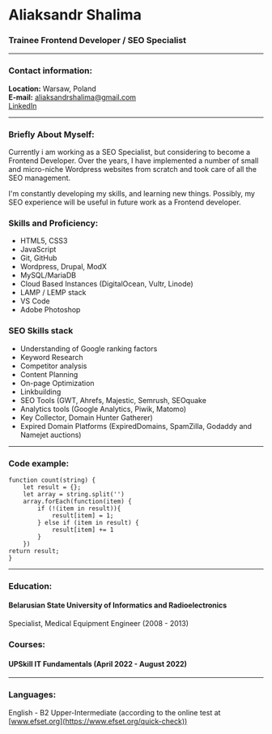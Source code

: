 # Aliaksandr Shalima
### Trainee Frontend Developer / SEO Specialist
----------

### Contact information:
  **Location:**  Warsaw, Poland  
  **E-mail:**  aliaksandrshalima@gmail.com  
  [LinkedIn](https://www.linkedin.com/in/alexander-shalima/)   
  
----------
### Briefly About Myself:
Currently i am working as a SEO Specialist, but considering to become a Frontend Developer. Over the years, I have implemented a number of small and micro-niche Wordpress websites from scratch and took care of all the SEO management.

I'm constantly developing my skills, and learning new things. 
Possibly, my SEO experience will be useful in future work as a Frontend developer.

### Skills and Proficiency:
-   HTML5, CSS3
-   JavaScript
-   Git, GitHub
-   Wordpress, Drupal, ModX
-   MySQL/MariaDB
-   Cloud Based Instances (DigitalOcean, Vultr, Linode)
-   LAMP / LEMP stack
-   VS Code
-   Adobe Photoshop

### SEO Skills stack
-   Understanding of Google ranking factors
-   Keyword Research
-   Competitor analysis
-   Content Planning
-   On-page Optimization
-   Linkbuilding
-   SEO Tools (GWT, Ahrefs, Majestic, Semrush, SEOquake
-   Analytics tools (Google Analytics, Piwik, Matomo)
-   Key Collector, Domain Hunter Gatherer)
-   Expired Domain Platforms (ExpiredDomains, SpamZilla,
Godaddy and Namejet auctions)
----------

### Code example:

```
function count(string) {  
    let result = {};
    let array = string.split('')
    array.forEach(function(item) {
        if (!(item in result)){
            result[item] = 1;
        } else if (item in result) {
            result[item] += 1 
        }
    })
return result;
}
```
----------
### Education:
#### Belarusian State University of Informatics and Radioelectronics
Specialist, Medical Equipment Engineer (2008 - 2013)

### Courses:
#### UPSkill IT Fundamentals (April 2022 - August 2022)

----------
### Languages:
English - B2 Upper-Intermediate (according to the online test at  [www.efset.org](https://www.efset.org/quick-check))
